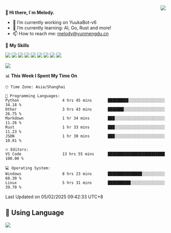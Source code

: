 <a href="#">
  <img align="right" src="https://github-readme-stats.vercel.app/api?username=melodyyuuka&count_private=true&show_icons=true" />
</a>

**👋 Hi there, I`m Melody.**

- 🔭 I’m currently working on YuukaBot-v6
- 🌱 I’m currently learning: AI, Go, Rust and more!
- 📫 How to reach me: melody@yunmengdu.cn

🌟 **My Skills** 

![](https://img.shields.io/badge/-Python-3e74a2?style=flat-square&logo=Python&logoColor=fff)
![](https://img.shields.io/badge/-Java-007396?style=flat-square&logo=OpenJDK&logoColor=fff)
![](https://img.shields.io/badge/-Node.js-339933?style=flat-square&logo=Node.js&logoColor=fff)
![](https://img.shields.io/badge/-Git-f05032?style=flat-square&logo=git&logoColor=fff)
![](https://img.shields.io/badge/-PostgreSQL-4169e1?style=flat-square&logo=PostgreSQL&logoColor=fff)
![](https://img.shields.io/badge/-Rust-000000?style=flat-square&logo=rust&logoColor=fff)
![](https://img.shields.io/badge/-VSCode-007acc?style=flat-square&logo=Visual-Studio-Code&logoColor=fff)
![](https://img.shields.io/badge/-FastAPI-009688?style=flat-square&logo=FastAPI&logoColor=fff)
![](https://img.shields.io/badge/-Linux-000000?style=flat-square&logo=Linux&logoColor=fff)


![](https://wakatime.com/badge/user/fa6dc0e2-47c5-4d2d-ae45-69fec6f2122c.svg)

<!--START_SECTION:waka-->
📊 **This Week I Spent My Time On** 

```text
🕑︎ Time Zone: Asia/Shanghai

💬 Programming Languages: 
Python                   4 hrs 45 mins       █████████░░░░░░░░░░░░░░░░   34.18 % 
Other                    3 hrs 43 mins       ███████░░░░░░░░░░░░░░░░░░   26.75 % 
Markdown                 1 hr 34 mins        ███░░░░░░░░░░░░░░░░░░░░░░   11.26 % 
Rust                     1 hr 33 mins        ███░░░░░░░░░░░░░░░░░░░░░░   11.23 % 
JSON                     1 hr 30 mins        ███░░░░░░░░░░░░░░░░░░░░░░   10.81 % 

🔥 Editors: 
VS Code                  13 hrs 55 mins      █████████████████████████   100.00 % 

💻 Operating System: 
Windows                  8 hrs 23 mins       ███████████████░░░░░░░░░░   60.30 % 
Linux                    5 hrs 31 mins       ██████████░░░░░░░░░░░░░░░   39.70 % 
```


 Last Updated on 05/02/2025 09:42:33 UTC+8
<!--END_SECTION:waka-->

## 🥰 **Using Language**

![](https://github-readme-stats.vercel.app/api/wakatime?username=MelodyYuyuko&layout=compact&hide_border=true)
